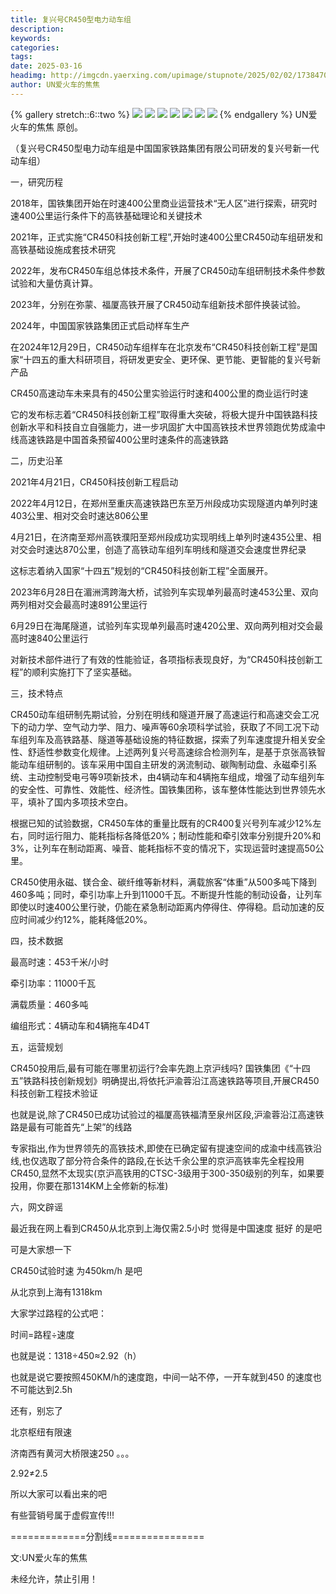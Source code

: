 ```yaml
---
title: 复兴号CR450型电力动车组
description: 
keywords: 
categories: 
tags: 
date: 2025-03-16
headimg: http://imgcdn.yaerxing.com/upimage/stupnote/2025/02/02/1738470428_18217931_1159.jpg
author: UN爱火车的焦焦
---
```


{% gallery stretch::6::two %}
![](https://imgcdn.yaerxing.com/upimage/stupnote/2025/02/02/1738470428_18217931_1159.jpg)
![](https://imgcdn.yaerxing.com/upimage/stupnote/2025/02/02/1738459319_18217931_3799.jpg)
![](https://imgcdn.yaerxing.com/upimage/stupnote/2025/02/02/1738459321_18217931_2939.jpg)
![](https://imgcdn.yaerxing.com/upimage/stupnote/2025/02/02/1738457973_18217931_1218.jpg)
![](https://imgcdn.yaerxing.com/upimage/stupnote/2025/02/02/1738457975_18217931_4658.jpg)
![](https://imgcdn.yaerxing.com/upimage/stupnote/2025/02/02/1738459322_18217931_2840.jpg)
![](https://imgcdn.yaerxing.com/upimage/stupnote/2025/02/02/1738459323_18217931_4003.jpg)
{% endgallery %}
UN爱火车的焦焦 原创。

（复兴号CR450型电力动车组是中国国家铁路集团有限公司研发的复兴号新一代动车组）

一，研究历程

2018年，国铁集团开始在时速400公里商业运营技术“无人区”进行探索，研究时速400公里运行条件下的高铁基础理论和关键技术

2021年，正式实施“CR450科技创新工程”,开始时速400公里CR450动车组研发和高铁基础设施成套技术研究

2022年，发布CR450车组总体技术条件，开展了CR450动车组研制技术条件参数试验和大量仿真计算。

2023年，分别在弥蒙、福厦高铁开展了CR450动车组新技术部件换装试验。

2024年，中国国家铁路集团正式启动样车生产

在2024年12月29日，CR450动车组样车在北京发布“CR450科技创新工程”是国家“十四五的重大科研项目，将研发更安全、更环保、更节能、更智能的复兴号新产品

CR450高速动车未来具有的450公里实验运行时速和400公里的商业运行时速

它的发布标志着“CR450科技创新工程”取得重大突破，将极大提升中国铁路科技创新水平和科技自立自强能力，进一步巩固扩大中国高铁技术世界领跑优势成渝中线高速铁路是中国首条预留400公里时速条件的高速铁路

二，历史沿革

2021年4月21日，CR450科技创新工程启动

2022年4月12日，在郑州至重庆高速铁路巴东至万州段成功实现隧道内单列时速403公里、相对交会时速达806公里

4月21日，在济南至郑州高铁濮阳至郑州段成功实现明线上单列时速435公里、相对交会时速达870公里，创造了高铁动车组列车明线和隧道交会速度世界纪录

这标志着纳入国家“十四五”规划的“CR450科技创新工程”全面展开。

2023年6月28日在湄洲湾跨海大桥，试验列车实现单列最高时速453公里、双向两列相对交会最高时速891公里运行

6月29日在海尾隧道，试验列车实现单列最高时速420公里、双向两列相对交会最高时速840公里运行

对新技术部件进行了有效的性能验证，各项指标表现良好，为“CR450科技创新工程”的顺利实施打下了坚实基础。

三，技术特点

CR450动车组研制先期试验，分别在明线和隧道开展了高速运行和高速交会工况下的动力学、空气动力学、阻力、噪声等60余项科学试验，获取了不同工况下动车组列车及高铁路基、隧道等基础设施的特征数据，探索了列车速度提升相关安全性、舒适性参数变化规律。上述两列复兴号高速综合检测列车，是基于京张高铁智能动车组研制的。该车采用中国自主研发的涡流制动、碳陶制动盘、永磁牵引系统、主动控制受电弓等9项新技术，由4辆动车和4辆拖车组成，增强了动车组列车的安全性、可靠性、效能性、经济性。国铁集团称，该车整体性能达到世界领先水平，填补了国内多项技术空白。

根据已知的试验数据，CR450车体的重量比既有的CR400复兴号列车减少12%左右，同时运行阻力、能耗指标各降低20%；制动性能和牵引效率分别提升20%和3%，让列车在制动距离、噪音、能耗指标不变的情况下，实现运营时速提高50公里。

CR450使用永磁、镁合金、碳纤维等新材料，满载旅客“体重”从500多吨下降到460多吨；同时，牵引功率上升到11000千瓦。不断提升性能的制动设备，让列车即使以时速400公里行驶，仍能在紧急制动距离内停得住、停得稳。启动加速的反应时间减少约12%，能耗降低20%。

四，技术数据

最高时速：453千米/小时

牵引功率：11000千瓦

满载质量：460多吨

编组形式：4辆动车和4辆拖车4D4T

五，运营规划

CR450投用后,最有可能在哪里初运行?会率先跑上京沪线吗?
国铁集团《“十四五”铁路科技创新规划》明确提出,将依托沪渝蓉沿江高速铁路等项目,开展CR450科技创新工程技术验证

也就是说,除了CR450已成功试验过的福厦高铁福清至泉州区段,沪渝蓉沿江高速铁路是最有可能首先“上架”的线路

专家指出,作为世界领先的高铁技术,即使在已确定留有提速空间的成渝中线高铁沿线,也仅选取了部分符合条件的路段,在长达千余公里的京沪高铁率先全程投用CR450,显然不太现实(京沪高铁用的CTSC-3级用于300-350级别的列车，如果要投用，你要在那1314KM上全修新的标准)



六，网文辟谣

最近我在网上看到CR450从北京到上海仅需2.5小时 觉得是中国速度 挺好 的是吧

可是大家想一下

CR450试验时速 为450km/h 是吧

从北京到上海有1318km

大家学过路程的公式吧：

时间=路程÷速度

也就是说：1318÷450≈2.92（h）

也就是说它要按照450KM/h的速度跑，中间一站不停，一开车就到450 的速度也不可能达到2.5h

还有，别忘了

北京枢纽有限速

济南西有黄河大桥限速250
。。。

2.92≠2.5

所以大家可以看出来的吧

有些营销号属于虚假宣传!!!






=============分割线================

文:UN爱火车的焦焦




未经允许，禁止引用！
